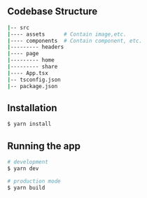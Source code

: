 ## Codebase Structure

```bash
|-- src
|---- assets      # Contain image,etc.
|---- components  # Contain component, etc.
|--------- headers
|---- page
|--------- home
|--------- share
|---- App.tsx
|-- tsconfig.json
|-- package.json


```

## Installation

```bash
$ yarn install
```

## Running the app

```bash
# development
$ yarn dev

# production mode
$ yarn build
```
